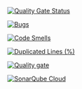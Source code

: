 [![Quality Gate Status](https://sonarcloud.io/api/project_badges/measure?project=armaniaictt_github-actions-2025&metric=alert_status)](https://sonarcloud.io/summary/new_code?id=armaniaictt_github-actions-2025)

[![Bugs](https://sonarcloud.io/api/project_badges/measure?project=armaniaictt_github-actions-2025&metric=bugs)](https://sonarcloud.io/summary/new_code?id=armaniaictt_github-actions-2025)

[![Code Smells](https://sonarcloud.io/api/project_badges/measure?project=armaniaictt_github-actions-2025&metric=code_smells)](https://sonarcloud.io/summary/new_code?id=armaniaictt_github-actions-2025)

[![Duplicated Lines (%)](https://sonarcloud.io/api/project_badges/measure?project=armaniaictt_github-actions-2025&metric=duplicated_lines_density)](https://sonarcloud.io/summary/new_code?id=armaniaictt_github-actions-2025)

[![Quality gate](https://sonarcloud.io/api/project_badges/quality_gate?project=armaniaictt_github-actions-2025)](https://sonarcloud.io/summary/new_code?id=armaniaictt_github-actions-2025)

[![SonarQube Cloud](https://sonarcloud.io/images/project_badges/sonarcloud-dark.svg)](https://sonarcloud.io/summary/new_code?id=armaniaictt_github-actions-2025)

